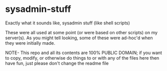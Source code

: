 # sysadmin-stuff
Exactly what it sounds like, sysadmin stuff (like shell scripts)

These were all used at some point (or were based on other scripts) on my server(s). As you might tell looking, some of these were ad-hoc'd when they were initially made.

NOTE- This repo and all its contents are 100% PUBLIC DOMAIN; if you want to copy, modify, or otherwise do things to or with any of the files here then have fun, just please don't change the readme file
